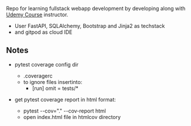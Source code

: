 Repo for learning fullstack webapp development by developing along with [Udemy Course](https://www.udemy.com/course/fastapi-course/) instructor.

- User FastAPI, SQLAlchemy, Bootstrap and Jinja2 as techstack 
- and gitpod as cloud IDE 



## Notes

* pytest coverage config dir
  * .coveragerc
  * to ignore files insertinto:
    * [run]
      omit = tests/*

* get pytest coverage report in html format:
  * pytest --cov="." --cov-report html
  * open index.html file in htmlcov directory
